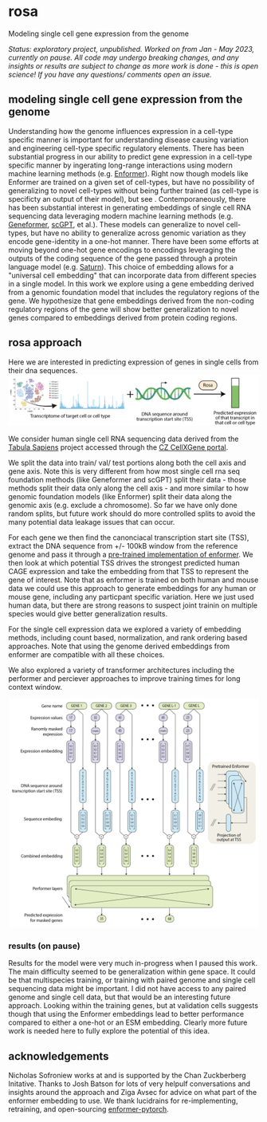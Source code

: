 # rosa

Modeling single cell gene expression from the genome

*Status: exploratory project, unpublished. Worked on from Jan - May 2023, currently on pause. All code may undergo breaking changes, and any insights or results are subject to change as more work is done - this is open science! If you have any questions/ comments open an issue.*

## modeling single cell gene expression from the genome

Understanding how the genome influences expression in a cell-type specific manner is important for understanding disease causing variation and engineering cell-type specific regulatory elements. There has been substantial progress in our ability to predict gene expression in a cell-type specific manner by ingerating long-range interactions using modern machine learning methods (e.g. [Enformer](https://www.nature.com/articles/s41592-021-01252-x)). Right now though models like Enformer are trained on a given set of cell-types, but have no possibility of generalizing to novel cell-types without being further trained (as cell-type is specificty an output of their model), but see . Contemporaneously, there has been substantial interest in generating embeddings of single cell RNA sequencing data leveraging modern machine learning methods (e.g. [Geneformer](https://www.nature.com/articles/s41586-023-06139-9), [scGPT](https://www.biorxiv.org/content/10.1101/2023.04.30.538439v2), et al.). These models can generalize to novel cell-types, but have no ability to generalize across genomic variation as they encode gene-identity in a one-hot manner. There have been some efforts at moving beyond one-hot gene encodings to encodings leveraging the outputs of the coding sequence of the gene passed through a protein language model (e.g. [Saturn](https://www.biorxiv.org/content/10.1101/2023.02.03.526939v2)). This choice of embedding allows for a "universal cell embedding" that can incorporate data from different species in a single model. In this work we explore using a gene embedding derived from a genomic foundation model that includes the regulatory regions of the gene. We hypothesize that gene embeddings derived from the non-coding regulatory regions of the gene will show better generalization to novel genes compared to embeddings derived from protein coding regions.


## rosa approach

Here we are interested in predicting expression of genes in single cells from their dna sequences. 
![Transcriptome + DNA](assets/intro.png)

We consider human single cell RNA sequencing data derived from the [Tabula Sapiens](https://tabula-sapiens-portal.ds.czbiohub.org/) project accessed through the [CZ CellXGene portal](https://cellxgene.cziscience.com/).

We split the data into train/ val/ test portions along both the cell axis and gene axis. Note this is very different from how most single cell rna seq foundation methods (like Geneformer and scGPT) split their data - those methods split their data only along the cell axis - and more similar to how genomic foundation models (like Enformer) split their data along the genomic axis (e.g. exclude a chromosome). So far we have only done random splits, but future work should do more controlled splits to avoid the many potential data leakage issues that can occur.

For each gene we then find the canonciacal transcription start site (TSS), extract the DNA sequence from +/- 100kB window from the reference genome and pass it through a [pre-trained implementation of enformer](https://github.com/lucidrains/enformer-pytorch). We then look at which potential TSS drives the strongest predicted human CAGE expression and take the embedding from that TSS to represent the gene of interest. Note that as enformer is trained on both human and mouse data we could use this approach to generate embeddings for any human or mouse gene, including any particpant specific variation. Here we just used human data, but there are strong reasons to suspect joint trainin on multiple species would give better generalization results.

For the single cell expression data we explored a variety of embedding methods, including count based, normalization, and rank ordering based approaches. Note that using the genome derived embeddings from enformer are compatible with all these choices.

We also explored a variety of transformer architectures including the performer and perciever approaches to improve training times for long context window.

![Alt text](assets/model.png)

### results (on pause)

Results for the model were very much in-progress when I paused this work. The main difficulty seemed to be generalization within gene space. It could be that multispecies training, or training with paired genome and single cell sequencing data might be important. I did not have access to any paired genome and single cell data, but that would be an interesting future approach. Looking within the training genes, but at validation cells suggests though that using the Enformer embeddings lead to better performance compared to either a one-hot or an ESM embedding. Clearly more future work is needed here to fully explore the potential of this idea.

## acknowledgements

Nicholas Sofroniew works at and is supported by the Chan Zuckberberg Initative. Thanks to Josh Batson for lots of very helpulf conversations and insights around the approach and Ziga Avsec for advice on what part of the enformer embedding to use. We thank lucidrains for re-implementing, retraining, and open-sourcing [enformer-pytorch](https://github.com/lucidrains/enformer-pytorch).

